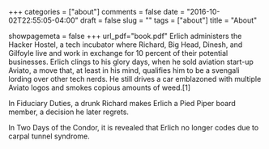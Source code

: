 +++
categories = ["about"]
comments = false
date = "2016-10-02T22:55:05-04:00"
draft = false
slug = ""
tags = ["about"]
title = "About"

showpagemeta = false
+++
url_pdf="book.pdf"
Erlich administers the Hacker Hostel, a tech incubator where Richard, Big Head, Dinesh, and Gilfoyle live and work in exchange for 10 percent of their potential businesses. Erlich clings to his glory days, when he sold aviation start-up Aviato, a move that, at least in his mind, qualifies him to be a svengali lording over other tech nerds. He still drives a car emblazoned with multiple Aviato logos and smokes copious amounts of weed.[1]

In Fiduciary Duties, a drunk Richard makes Erlich a Pied Piper board member, a decision he later regrets.

In Two Days of the Condor, it is revealed that Erlich no longer codes due to carpal tunnel syndrome.

